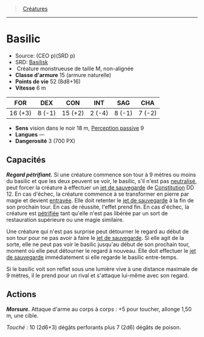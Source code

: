 ﻿---
!Monster
Family: MonsterHD
Type: Créature monstrueuse
Size: M
Alignment: non-alignée
ArmorClass: 15 (armure naturelle)
HitPoints: 52 (8d8+16)
Speed: 6 m
Strength: 16 (+3)
Dexterity: ' 8 (-1)'
Constitution: 15 (+2)
Intelligence: ' 2 (-4)'
Wisdom: ' 8 (-1)'
Charisma: ' 7 (-2)'
Senses: vision dans le noir 18 m, [Perception passive](hd_abilities_dexterity_perception_passive.md) 9
Languages: —
Challenge: 3 (700 PX)
Id: monsters_hd.md#basilic
ParentLink: monsters_hd.md#créatures
Name: Basilic
ParentName: Créatures
NameLevel: 1
AltName: '[Basilisk](srd_monsters_basilisk.md)'
Source: (CEO p)(SRD p)
Attributes: {}
---
> [Créatures](hd_monsters.md)

---

# Basilic

- Source: (CEO p)(SRD p)
- SRD: [Basilisk](srd_monsters_basilisk.md)
-  Créature monstrueuse de taille M, non-alignée
- **Classe d'armure** 15 (armure naturelle)
- **Points de vie** 52 (8d8+16)
- **Vitesse** 6 m

|FOR|DEX|CON|INT|SAG|CHA|
|---|---|---|---|---|---|
|16 (+3)| 8 (-1)|15 (+2)| 2 (-4)| 8 (-1)| 7 (-2)|

- **Sens** vision dans le noir 18 m, [Perception passive](hd_abilities_dexterity_perception_passive.md) 9
- **Langues** —
- **Dangerosité** 3 (700 PX)

## Capacités

**_Regard pétrifiant._** Si une créature commence son tour à 9 mètres ou moins du basilic et que les deux peuvent se voir, le basilic, s'il n'est pas [neutralisé](hd_conditions_neutralise.md), peut forcer la créature à effectuer un [jet de sauvegarde](hd_abilities_jets_de_sauvegarde.md) de [Constitution](hd_abilities_constitution.md) DD 12. En cas d'échec, la créature commence à se transformer en pierre par magie et devient [entravée](hd_conditions_entrave.md). Elle doit retenter le [jet de sauvegarde](hd_abilities_jets_de_sauvegarde.md) à la fin de son prochain tour. En cas de réussite, l'effet prend fin. En cas d'échec, la créature est [pétrifiée](hd_conditions_petrifie.md) tant qu'elle n'est pas libérée par un sort de restauration supérieure ou une magie similaire.

Une créature qui n'est pas surprise peut détourner le regard au début de son tour pour ne pas avoir à faire le [jet de sauvegarde](hd_abilities_jets_de_sauvegarde.md). Si elle agit de la sorte, elle ne peut pas voir le basilic jusqu'au début de son prochain tour, moment où elle peut détourner le regard à nouveau. Elle doit effectuer le [jet de sauvegarde](hd_abilities_jets_de_sauvegarde.md) immédiatement si elle regarde le basilic entre-temps.

Si le basilic voit son reflet sous une lumière vive à une distance maximale de 9 mètres, il le prend pour un rival et s'attaque lui-même avec son regard.

## Actions

**_Morsure._** Attaque d'arme au corps à corps : +5 pour toucher, allonge 1,50 m, une cible.

_Touché :_ 10 (2d6+3) dégâts perforants plus 7 (2d6) dégâts de poison.

